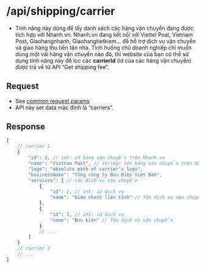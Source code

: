 # /api/shipping/carrier

- Tính năng này dùng để lấy danh sách các hãng vận chuyển đang được tích hợp với Nhanh.vn. Nhanh.vn đang kết nối với Viettel Post, Vietnam Post, Giaohangnhanh, Giaohangtietkiem... để hỗ trợ dịch vụ vận chuyển và giao hàng thu tiền tận nhà. Tình huống chủ doanh nghiệp chỉ muốn dùng một vài hãng vận chuyển nào đó, thì website của bạn có thể sử dụng tính năng này để lọc các **carrierId** (id của các hãng vận chuyển) được trả về từ API “Get shipping fee”.

## Request
- See [common request params](/api.md#request)
- API này set data mặc định là “carriers”.

## Response

```js
[
	// carrier 1
	{
		"id": 2, // int: id hãng vận chuyển trên Nhanh.vn
		"name": "Vietnam Post", // string: tên hãng vận chuyển trên Nhanh.vn,
		"logo": "absolute path of carrier’s logo",
		"businessName": "Tổng công ty Bưu Điện Việt Nam",	
		"services": [ // các dịch vụ vận chuyển
			{
				"id": 2, // int: id dịch vụ
				"name": "Giao nhanh liên tỉnh" // Tên dịch vụ vận chuyển
			},
			{
				"id": 3, // int: id dịch vụ
				"name": "Bưu kiện" // Tên dịch vụ vận chuyển
 			}
 			// ...
		]
	}
	// carrier 2
	// ...
]
```




